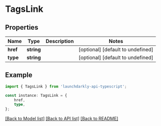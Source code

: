 # TagsLink


## Properties

Name | Type | Description | Notes
------------ | ------------- | ------------- | -------------
**href** | **string** |  | [optional] [default to undefined]
**type** | **string** |  | [optional] [default to undefined]

## Example

```typescript
import { TagsLink } from 'launchdarkly-api-typescript';

const instance: TagsLink = {
    href,
    type,
};
```

[[Back to Model list]](../README.md#documentation-for-models) [[Back to API list]](../README.md#documentation-for-api-endpoints) [[Back to README]](../README.md)

